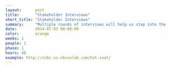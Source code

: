 ```yaml
---
layout:      post
title:       "Stakeholder Interviews"
short_title: "Stakeholder Interviews"
summary:     "Multiple rounds of interviews will help us step into the shoes of consumers, designers, and companies. These sessions will be documented and shared. Gaining insight into the domain of online shopping is crucial to understanding business goals and objectives."
date:        2014-07-03 00:00:00
color:       orange
weeks: 1
people: 1
phase: 1
hours: 40
example: http://cnbc-ux.nbcuxlab.com/hot-seat/
---
```


